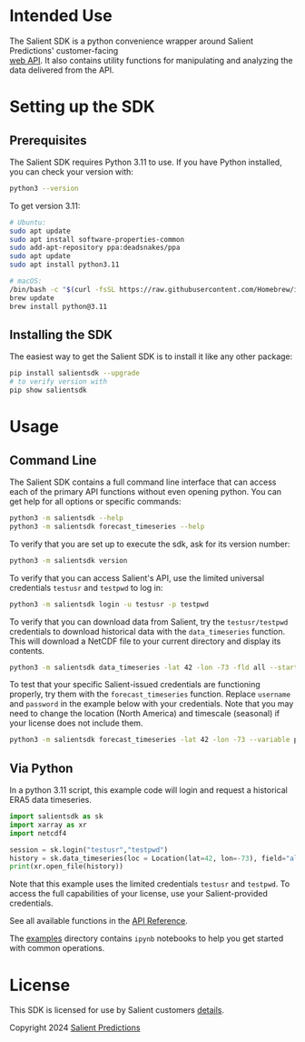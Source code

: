 
# Intended Use

The Salient SDK is a python convenience wrapper around Salient Predictions' customer-facing  
[web API](https://api.salientpredictions.com/v2/documentation/api/).  It also contains utility functions for manipulating and analyzing the data delivered from the API.

# Setting up the SDK

## Prerequisites 

The Salient SDK requires Python 3.11 to use.   If you have Python installed, you can check your version with:

```bash
python3 --version
```

To get version 3.11:

```bash
# Ubuntu:
sudo apt update
sudo apt install software-properties-common
sudo add-apt-repository ppa:deadsnakes/ppa
sudo apt update
sudo apt install python3.11
```

```bash
# macOS:
/bin/bash -c "$(curl -fsSL https://raw.githubusercontent.com/Homebrew/install/HEAD/install.sh)"
brew update
brew install python@3.11
```

## Installing the SDK

The easiest way to get the Salient SDK is to install it like any other package:

```bash
pip install salientsdk --upgrade
# to verify version with
pip show salientsdk
```

# Usage

## Command Line

The Salient SDK contains a full command line interface that can access each of the primary
API functions without even opening python.  You can get help for all options or specific commands:

```bash
python3 -m salientsdk --help
python3 -m salientsdk forecast_timeseries --help
```

To verify that you are set up to execute the sdk, ask for its version number:

```bash
python3 -m salientsdk version
```

To verify that you can access Salient's API, use the limited universal credentials `testusr` and `testpwd` to log in:

```bash
python3 -m salientsdk login -u testusr -p testpwd
```

To verify that you can download data from Salient, try the `testusr/testpwd` credentials to download historical data with the `data_timeseries` function.  This will download a NetCDF file to your current directory and display its contents.

```bash
python3 -m salientsdk data_timeseries -lat 42 -lon -73 -fld all --start 2020-01-01 --end 2020-12-31 -u testusr -p testpwd
```

To test that your specific Salient-issued credentials are functioning properly, try them with the `forecast_timeseries` function.  Replace `username` and `password` in the example below with your credentials.  Note that you may need to change the location (North America) and timescale (seasonal) if your license does not include them.

```bash
python3 -m salientsdk forecast_timeseries -lat 42 -lon -73 --variable precip --timescale seasonal --date 2020-01-01 -u username -p password
```



## Via Python

In a python 3.11 script, this example code will login and request a historical ERA5 data timeseries.

```python
import salientsdk as sk
import xarray as xr
import netcdf4

session = sk.login("testusr","testpwd")
history = sk.data_timeseries(loc = Location(lat=42, lon=-73), field="all", variable="temp", session=session)
print(xr.open_file(history))
```

Note that this example uses the limited credentials `testusr` and `testpwd`.  To access the full capabilities of your license, use your Salient-provided credentials.

See all available functions in the [API Reference](api.md).

The [examples](https://github.com/Salient-Predictions/salientsdk/tree/main/examples) directory contains `ipynb` notebooks to help you get started with common operations. 

# License

This SDK is licensed for use by Salient customers [details](https://salient-predictions.github.io/salientsdk/LICENSE/).


Copyright 2024 [Salient Predictions](https://www.salientpredictions.com/)
